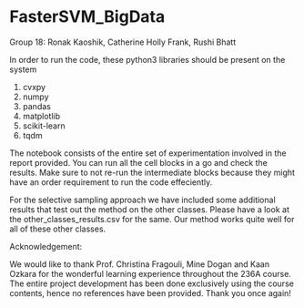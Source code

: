 # FasterSVM_BigData

Group 18: Ronak Kaoshik, Catherine Holly Frank, Rushi Bhatt

In order to run the code, these python3 libraries should be present on the system

1. cvxpy
2. numpy
3. pandas
4. matplotlib
5. scikit-learn
6. tqdm

The notebook consists of the entire set of experimentation involved in the report provided. 
You can run all the cell blocks in a go and check the results.
Make sure to not re-run the intermediate blocks because they might have an order requirement to run the code effeciently.

For the selective sampling approach we have included some additional results that test out the method on the other classes. 
Please have a look at the other_classes_results.csv for the same. Our method works quite well for all of these other classes.

Acknowledgement:

We would like to thank Prof. Christina Fragouli, Mine Dogan and Kaan Ozkara for the wonderful learning experience throughout the 236A course. The entire project development has been done exclusively using the course contents, hence no references have been provided. Thank you once again!
